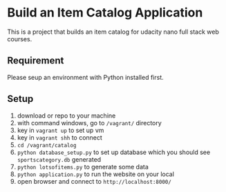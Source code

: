 # Build an Item Catalog Application
This is a project that builds an item catalog for udacity nano full stack web courses.

## Requirement
Please seup an environment with Python installed first.

## Setup
1. download or repo to your machine
2. with command windows, go to `/vagrant/` directory
3. key in `vagrant up` to set up vm
4. key in `vagrant shh` to connect
5. `cd /vagrant/catalog`
6. `python database_setup.py` to set up database which you should see `sportscategory.db` generated
7. `python lotsofitems.py` to generate some data
8. `python application.py` to run the website on your local
9. open browser and connect to `http://localhost:8000/`